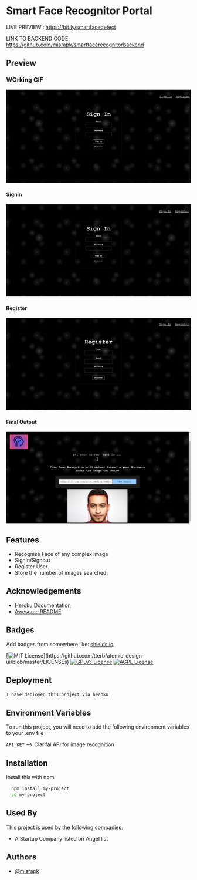 # Smart Face Recognitor Portal

LIVE PREVIEW : https://bit.ly/smartfacedetect

LINK TO BACKEND CODE: https://github.com/misrapk/smartfacerecognitorbackend

## Preview

### WOrking GIF

![gif](https://raw.githubusercontent.com/misrapk/Smart-Face-Recognitor/main/images/Animation.gif?token=ALFPYIINFSGKANDKJYIFK53BZFNOS)

#### Signin

![SignIn](https://raw.githubusercontent.com/misrapk/Smart-Face-Recognitor/main/images/signin.PNG?token=ALFPYIL26RGW3FVH4LOMCJTBZFNGK)

#### Register

![Register](https://raw.githubusercontent.com/misrapk/Smart-Face-Recognitor/main/images/register.PNG?token=ALFPYINSFK4MAYFP3W5XXPDBZFNJA)

#### Final Output

![Output](https://raw.githubusercontent.com/misrapk/Smart-Face-Recognitor/main/images/output.PNG?token=ALFPYIO5YMYG5USMV5XILMTBZFNLU)

## Features

- Recognise Face of any complex image
- Signin/Signout
- Register User
- Store the number of images searched

## Acknowledgements

- [Heroku Documentation](reference)
- [Awesome README](https://github.com/matiassingers/awesome-readme)

## Badges

Add badges from somewhere like: [shields.io](https://shields.io/)

[![MIT License](https://img.shields.io/apm/l/atomic-design-ui.svg?)](https://github.com/tterb/atomic-design-ui/blob/master/LICENSEs)
[![GPLv3 License](https://img.shields.io/badge/License-GPL%20v3-yellow.svg)](https://opensource.org/licenses/)
[![AGPL License](https://img.shields.io/badge/license-AGPL-blue.svg)](http://www.gnu.org/licenses/agpl-3.0)

## Deployment

`I have deployed this project via heroku`

## Environment Variables

To run this project, you will need to add the following environment variables to your .env file

`API_KEY` --> Clarifai API for image recognition

## Installation

Install this with npm

```bash
  npm install my-project
  cd my-project
```

## Used By

This project is used by the following companies:

- A Startup Company listed on Angel list

## Authors

- [@misrapk](https://www.github.com/misrapk)
